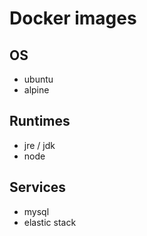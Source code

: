 # Docker images

## OS
- ubuntu
- alpine

## Runtimes 
- jre / jdk
- node

## Services
- mysql
- elastic stack

